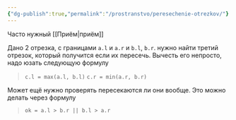 ```yaml
---
{"dg-publish":true,"permalink":"/prostranstvo/peresechenie-otrezkov/"}
---
```


Часто нужный [[Приём\|приём]]

Дано 2 отрезка, с границами `a.l` и `a.r` и `b.l`, `b.r`.  нужно найти третий отрезок, который получится если их пересечь.  Вычесть его непросто, надо юзать следующую формулу

> `c.l = max(a.l, b.l)`
> `c.r = min(a.r, b.r)`

<style> .container {font-family: sans-serif; text-align: center;} .button-wrapper button {z-index: 1;height: 40px; width: 100px; margin: 10px;padding: 5px;} .excalidraw .App-menu_top .buttonList { display: flex;} .excalidraw-wrapper { height: 800px; margin: 50px; position: relative;} :root[dir="ltr"] .excalidraw .layer-ui__wrapper .zen-mode-transition.App-menu_bottom--transition-left {transform: none;} </style><script src="https://cdn.jsdelivr.net/npm/react@17/umd/react.production.min.js"></script><script src="https://cdn.jsdelivr.net/npm/react-dom@17/umd/react-dom.production.min.js"></script><script type="text/javascript" src="https://cdn.jsdelivr.net/npm/@excalidraw/excalidraw@0/dist/excalidraw.production.min.js"></script><div id="Пересечение_Отрезков_2024-03-21_1833.12.excalidraw.md1"></div><script>(function(){const InitialData={"type":"excalidraw","version":2,"source":"https://github.com/zsviczian/obsidian-excalidraw-plugin/releases/tag/2.0.26","elements":[{"type":"line","version":246,"versionNonce":1483535109,"isDeleted":false,"id":"CsQFIVXpxCsvWXInIPXi_","fillStyle":"solid","strokeWidth":2,"strokeStyle":"solid","roughness":1,"opacity":100,"angle":0,"x":-820.3598131576848,"y":553.5846135480058,"strokeColor":"#1e1e1e","backgroundColor":"transparent","width":434.345571965383,"height":0.8211693149432904,"seed":675233771,"groupIds":[],"frameId":null,"roundness":{"type":2},"boundElements":[],"updated":1712006031824,"link":null,"locked":false,"startBinding":null,"endBinding":null,"lastCommittedPoint":null,"startArrowhead":null,"endArrowhead":null,"points":[[0,0],[434.345571965383,0.8211693149432904]]},{"type":"freedraw","version":129,"versionNonce":1733520331,"isDeleted":false,"id":"EMurQn_swzOg45PHHzlg3","fillStyle":"solid","strokeWidth":0.5,"strokeStyle":"solid","roughness":1,"opacity":100,"angle":0,"x":-620.6646837258804,"y":424.67940206292644,"strokeColor":"#1971c2","backgroundColor":"transparent","width":20.890234194800883,"height":37.68433153730052,"seed":345792677,"groupIds":[],"frameId":null,"roundness":null,"boundElements":[],"updated":1712006031824,"link":null,"locked":false,"points":[[0,0],[-1.7331526157996677,4.380282978532705],[-4.2296034041366966,10.36460215309279],[-5.898329064034897,16.79364732883795],[-7.551454250327197,22.83283066898815],[-8.19225495403316,27.96846157870135],[-8.601861139035577,30.59871642912026],[-8.601861139035577,32.15456366220616],[-8.601861139035577,33.178607250566074],[-8.539346741196368,33.58823218613776],[-6.362405652673488,34.59885036692333],[-2.0552123930301605,35.63628186171911],[2.398366560653585,36.0459067972908],[5.951055664732053,36.0459067972908],[8.03304387063406,36.0459067972908],[11.26132937632724,36.86511916729563],[12.288373055765305,37.68433153730052],[12.288373055765305,37.68433153730052]],"lastCommittedPoint":null,"simulatePressure":false,"pressures":[1,1,1,1,1,1,1,1,1,1,1,1,1,1,1,1,1,0]},{"type":"freedraw","version":149,"versionNonce":2059553381,"isDeleted":false,"id":"Q_27Kf_pZeHP-L5UNknsV","fillStyle":"solid","strokeWidth":0.5,"strokeStyle":"solid","roughness":1,"opacity":100,"angle":0,"x":-441.66406204727997,"y":444.3407989521508,"strokeColor":"#1971c2","backgroundColor":"transparent","width":41.49842232712484,"height":58.57456573210135,"seed":1549982917,"groupIds":[],"frameId":null,"roundness":null,"boundElements":[],"updated":1712006031824,"link":null,"locked":false,"points":[[0,0],[0,9.33898351691687],[-0.8192123700048342,21.68334577242649],[-1.4014175448423885,31.238748359487488],[-1.6384247400097252,36.25070051450734],[-2.679606348653067,34.373243517852586],[-4.8479971776034745,26.142306139481548],[-5.722298720029357,16.048199698215058],[-5.734561592310911,8.10193346201413],[-5.734561592310911,3.0948939561346265],[-5.734561592310911,-0.5961180972120701],[-5.734561592310911,-3.521169397189567],[-3.7573890684489015,-7.711734116172977],[-0.18300555576212219,-12.30292349749385],[3.371577355809393,-15.817380190896245],[6.012557531832385,-17.89130565202595],[8.097920840197219,-18.432559583647844],[9.187891429997705,-18.432559583647844],[10.226185450978448,-18.432559583647844],[12.304348540755939,-15.517371083089472],[12.697997991336877,-8.442256293682476],[12.697997991336877,-1.9711723417058806],[11.613802576861701,4.361082395633048],[9.25059333352931,8.362753880113644],[7.995542732158185,10.224160389500753],[6.349017746237678,11.264329467405275],[5.939392810665993,11.059535750188672],[5.555643660642659,11.059535750188672],[5.734599093449447,11.90267384654112],[5.845002445122304,14.147679501397647],[9.445861761573042,17.78288986069225],[15.532371538479822,22.708776902910074],[21.991530128421005,28.545304090736806],[28.108978344570346,33.98454421755048],[32.55136320841905,37.98509066787676],[35.059139340575825,39.97445106174342],[35.76386073481393,40.142006148453504],[35.63628186171911,40.142006148453504]],"lastCommittedPoint":null,"simulatePressure":false,"pressures":[1,1,1,1,1,1,1,1,1,1,1,1,1,1,1,1,1,1,1,1,1,1,1,1,1,1,1,1,1,1,1,1,1,1,1,1,1,0]},{"type":"freedraw","version":157,"versionNonce":1093253739,"isDeleted":false,"id":"OQblSTVovPYuwLHK9FGsi","fillStyle":"solid","strokeWidth":0.5,"strokeStyle":"solid","roughness":1,"opacity":100,"angle":0,"x":-579.7034464568528,"y":658.158527623604,"strokeColor":"#f08c00","backgroundColor":"transparent","width":40.14200614845356,"height":64.71878976112237,"seed":412474475,"groupIds":[],"frameId":null,"roundness":null,"boundElements":[],"updated":1712006031824,"link":null,"locked":false,"points":[[0,0],[0,4.033772459015836],[0,12.90504177686205],[0,18.386658190153412],[0,21.21184395836974],[0,22.52865893481055],[0,22.733190144057858],[0,21.958716632254664],[-0.4096061850023034,15.73757776821958],[-1.3440408029742912,8.550559581600623],[-2.217123558399635,0.3835616443309391],[-2.8672807961554554,-7.334922676767633],[-2.8672807961554554,-13.83011986078418],[-2.8672807961554554,-18.573863873424784],[-2.8672807961554554,-23.045649629838636],[-1.3421844966196659,-26.568131566874854],[1.5720477249075202,-29.0492818907137],[6.242008247596914,-30.31134520497983],[12.049040790012441,-30.31134520497983],[16.673606184576784,-30.118514350937062],[21.159267362226615,-27.58463742640106],[24.48904969920477,-24.254836338853806],[27.024895433510665,-20.09010990428021],[28.263258028259997,-15.25366307732736],[28.263258028259997,-11.323468762781658],[27.943917083568977,-6.41501974995515],[22.78996686771029,-1.3594912720263892],[13.606106810098822,3.2472985829003846],[5.6640407014072025,5.342562191822935],[1.9905041785902995,6.144186527882539],[1.43364977336239,6.144186527882539],[3.1728963241644124,7.268920673050161],[9.291432073329588,10.65512347286517],[15.597267258612305,15.376441804697151],[21.550347984821997,21.140741799819466],[27.327698376133867,26.918017188854378],[32.41622785592142,30.806210228307123],[35.285927475508515,33.297110848149714],[36.660306699509874,33.997782119432486],[37.0699316350815,33.997782119432486],[37.274725352298105,33.997782119432486],[37.274725352298105,34.407444556142536],[37.274725352298105,34.407444556142536]],"lastCommittedPoint":null,"simulatePressure":false,"pressures":[1,1,1,1,1,1,1,1,1,1,1,1,1,1,1,1,1,1,1,1,1,1,1,1,1,1,1,1,1,1,1,1,1,1,1,1,1,1,1,1,1,1,0]},{"type":"freedraw","version":136,"versionNonce":188069317,"isDeleted":false,"id":"CQlA6BOrJJojU5cv5SNjt","fillStyle":"solid","strokeWidth":0.5,"strokeStyle":"solid","roughness":1,"opacity":100,"angle":0,"x":-734.127340774492,"y":632.7625316409302,"strokeColor":"#f08c00","backgroundColor":"transparent","width":68.40528292728277,"height":38.91320634401552,"seed":298026987,"groupIds":[],"frameId":null,"roundness":null,"boundElements":[],"updated":1712006031824,"link":null,"locked":false,"points":[[0,0],[-0.8655450265916897,4.327706382389579],[-1.2288373055764623,11.485473680997302],[-1.2288373055764623,18.79039544698435],[-1.2288373055764623,25.187489652748013],[-0.2233052166966445,31.05656782877179],[1.8617955836988358,35.077439896151986],[3.7980778036952643,37.38630998983297],[6.028359574057731,38.79740282840203],[8.118508965220485,38.91320634401552],[10.98412096071388,38.91320634401552],[15.146784832671187,38.91320634401552],[21.34041661163417,37.684369038438945],[28.087321437100627,36.39710495911709],[35.77516732806441,35.63628186171911],[44.14393076561885,35.63628186171911],[53.711596224961454,35.63628186171911],[60.43899108313576,35.63628186171911],[63.974495290507775,35.63628186171911],[65.47761592289658,35.63628186171911],[65.74279584834392,35.63628186171911],[66.4051690819582,36.09387075340135],[67.1764456217063,36.45553173286248],[67.1764456217063,36.45553173286248]],"lastCommittedPoint":null,"simulatePressure":false,"pressures":[1,1,1,1,1,1,1,1,1,1,1,1,1,1,1,1,1,1,1,1,1,1,1,0]},{"type":"freedraw","version":116,"versionNonce":880620811,"isDeleted":false,"id":"oMXPVHcTq9S9QrBBByeQn","fillStyle":"solid","strokeWidth":0.5,"strokeStyle":"solid","roughness":1,"opacity":100,"angle":0,"x":-823.6508296219286,"y":538.5076092624927,"strokeColor":"#1e1e1e","backgroundColor":"transparent","width":7.155565543998591,"height":42.5205846520812,"seed":1732037061,"groupIds":[],"frameId":null,"roundness":null,"boundElements":[],"updated":1712006031825,"link":null,"locked":false,"points":[[0,0],[0.9218367670654288,3.040701344449417],[2.8952917250556993,9.43993403491379],[4.60600906283662,16.121066365263232],[5.900138297646436,23.29134042863825],[6.760929984936183,29.67646301914408],[6.880355603290241,33.66821029740345],[7.155565543998591,38.533624729164785],[7.155565543998591,41.19572185579932],[7.155565543998591,42.372781355015945],[7.155565543998591,42.5205846520812],[7.155565543998591,42.38298598087874]],"lastCommittedPoint":null,"simulatePressure":false,"pressures":[1,1,1,1,1,1,1,1,1,1,1,0]},{"type":"freedraw","version":117,"versionNonce":1155839269,"isDeleted":false,"id":"oWn0DZJOOdbrYLJk4ix4A","fillStyle":"solid","strokeWidth":0.5,"strokeStyle":"solid","roughness":1,"opacity":100,"angle":0,"x":-387.81820733874963,"y":543.4898384525592,"strokeColor":"#1e1e1e","backgroundColor":"transparent","width":0.4305177540165914,"height":23.032781133796675,"seed":1692460453,"groupIds":[],"frameId":null,"roundness":null,"boundElements":[],"updated":1712006031825,"link":null,"locked":false,"points":[[0,0],[0.21526134046001744,3.262496954197445],[0.2501044019539904,5.448061489351062],[0.3641178756576551,7.673799995576815],[0.4305177540165914,9.842386421297874],[0.4305177540165914,11.830687594447],[0.4305177540165914,13.20291890117494],[0.4305177540165914,14.77375368765729],[0.4305177540165914,16.596461634447223],[0.4305177540165914,18.587137575079396],[0.4305177540165914,20.13329842887481],[0.4305177540165914,21.106352014697563],[0.4305177540165914,21.75930468065826],[0.4305177540165914,22.310181760076034],[0.4305177540165914,22.748626901810894],[0.4305177540165914,22.925157853921974],[0.4305177540165914,22.982201542549888],[0.4305177540165914,23.032781133796675],[0.4305177540165914,23.032781133796675]],"lastCommittedPoint":null,"simulatePressure":false,"pressures":[1,1,1,1,1,1,1,1,1,1,1,1,1,1,1,1,1,1,0]},{"type":"freedraw","version":223,"versionNonce":1892178859,"isDeleted":false,"id":"3qpqF7oDguUw0XVuECrqV","fillStyle":"solid","strokeWidth":0.5,"strokeStyle":"solid","roughness":1,"opacity":100,"angle":0,"x":-612.9954334443114,"y":521.7657461682417,"strokeColor":"#1971c2","backgroundColor":"transparent","width":88.40880907234327,"height":17.983775508788142,"seed":1225726276,"groupIds":[],"frameId":null,"roundness":null,"boundElements":[],"updated":1712006031825,"link":null,"locked":false,"points":[[0,0],[-0.5544562476160309,-4.013111964639393],[-0.6864027579081267,-6.348212966585265],[-0.6864027579081267,-7.786694808411312],[-0.6864027579081267,-9.143205355962095],[-0.3008284914598107,-10.544333826646493],[1.046406555450858,-11.891594010415247],[2.1891689722265255,-12.581625902212124],[3.8667149030451355,-13.278092829683487],[5.407428346777806,-13.837400490913524],[7.351459536672451,-14.124463410454553],[9.578927654326776,-14.277194960290899],[11.30286365677523,-14.277194960290899],[12.407364633410225,-14.277194960290899],[13.210719765751833,-14.277194960290899],[13.920132175146364,-14.277194960290899],[14.822966423432263,-13.935673037668835],[15.538776163214152,-13.152873571041312],[16.0274492531737,-12.25237076634454],[16.33641266033726,-11.553754637505335],[16.60016742820187,-10.85596802498361],[16.74825494350364,-10.42485834008096],[17.022818560352675,-9.718123006074393],[17.297375892987247,-8.862602608953694],[17.61798394966729,-8.053509988749965],[18.015623908005182,-7.244040315674738],[18.326981600903196,-6.658112721713223],[18.850393828761526,-6.36208851225831],[19.32228806593696,-5.903064346431847],[19.895458704411,-5.628507013797275],[20.518425458787988,-5.364029561262214],[21.07668994040671,-5.216664730630896],[21.70988739603183,-5.216664730630896],[22.266247760649208,-5.216664730630896],[22.681929698890826,-5.216664730630896],[23.157607033210866,-5.216664730630896],[23.575457025463948,-5.216664730630896],[24.666736014736557,-5.216664730630896],[25.083165774506824,-5.216664730630896],[25.651296472931108,-5.216664730630896],[26.220998224986943,-5.216664730630896],[26.920179933133454,-5.491222063265468],[27.477087024414686,-5.7657919643290825],[28.042370973658763,-6.0403492969636545],[28.752015898990862,-6.787077372212821],[29.047084907837757,-7.219431331591522],[29.3780870553436,-8.052768451436009],[29.65264438797817,-8.88990123685403],[29.789929338509864,-9.576501947519773],[29.92029536884877,-10.014574542117032],[30.06185986947264,-10.567987610121804],[30.229202218081582,-11.037317887770712],[30.553599656120696,-11.707504230094912],[31.078846874620695,-12.545931563705267],[31.36550760443197,-13.244434576683034],[31.711855803809954,-13.943528305826135],[32.350099483699296,-14.729960048449584],[33.18776642735202,-15.478535682769348],[34.028657173056445,-16.16517409872222],[36.40726379216483,-17.297375892987247],[37.63814032291475,-17.571933225621763],[39.827686348012776,-17.983775508788142],[40.96870489525759,-17.983775508788142],[42.24245862171745,-17.983775508788142],[43.93396807721251,-17.890869681237916],[45.661278702861296,-17.04942592465511],[47.18537039917305,-16.212192591804637],[48.46176977994833,-15.511062777155132],[49.435741336666865,-14.948939787817494],[49.99788317864807,-14.496388362952644],[50.697573908171194,-13.961664548947738],[51.122022325676426,-13.125373848276183],[51.54331606748963,-12.229207151602282],[51.969115591117884,-10.828480870647525],[52.25329405619152,-9.487102711674993],[52.441254912659815,-8.405513981201125],[52.57853357897716,-7.743358865040932],[52.71581224529439,-7.149224086908703],[52.86147405378915,-6.581093388484305],[53.14680253012102,-6.021195011088821],[53.603243883777395,-5.4274749911152185],[54.30920625939734,-4.446961567075277],[55.24804905691633,-3.6453974358735195],[56.15782107803875,-3.2210998395170236],[57.152763058629944,-2.8828959821645412],[58.15044495675454,-2.8828959821645412],[59.66438764660711,-3.122299418741477],[61.08098156923961,-3.9677147989045807],[62.363011606229975,-5.091885367005602],[63.61261509626695,-6.091967835079004],[64.42340445439265,-6.941493091542043],[65.04033836282474,-7.794248434271367],[65.51517361239837,-8.40636863437669],[65.83556800578447,-9.001320360397358],[66.16933520768157,-9.516437425081563],[66.54603616321936,-9.986333282037833],[66.85573482348252,-10.54684751245685],[67.2619464504337,-10.976826038744832],[67.81936884730601,-11.671545954577994],[68.38675800841634,-12.238897410401137],[68.8108670783372,-12.492540877093631],[69.18950357194888,-12.718772600024408],[70.22144700766842,-13.249901843320515],[71.05533713839111,-13.45351039395814],[72.27085504883985,-13.827295473955928],[73.53918549816399,-13.980982224400236],[74.9354374183763,-14.002637627656327],[76.06507525311474,-14.002637627656327],[77.0576669374733,-14.002637627656327],[78.1746106588696,-14.002637627656327],[79.16574440545821,-13.636066825934222],[80.22390558417965,-12.577893078783745],[81.00435475457448,-11.385589056793492],[82.6188951505568,-6.686027202637092],[82.78029891643882,-5.104252701192422],[82.91758386697063,-3.9720383384983506],[82.91758386697063,-3.4701181243184465],[82.92875720039763,-3.2947382653309205],[83.14757355018787,-3.2947382653309205],[83.59108827456453,-3.2947382653309205],[84.23064535528977,-3.2947382653309205],[84.65656427899398,-3.2947382653309205],[85.07707877820599,-3.2947382653309205],[85.63803290364183,-3.2947382653309205],[86.20532151731982,-3.2947382653309205],[86.76984507660632,-3.5776913085720707],[87.17965127426623,-3.99385713133222],[87.47772413765654,-4.285557801193249],[87.72240631443515,-4.855435511255791],[87.72240631443515,-5.491222063265468],[87.72240631443515,-5.491222063265468]],"lastCommittedPoint":null,"simulatePressure":false,"pressures":[1,1,1,1,1,1,1,1,1,1,1,1,1,1,1,1,1,1,1,1,1,1,1,1,1,1,1,1,1,1,1,1,1,1,1,1,1,1,1,1,1,1,1,1,1,1,1,1,1,1,1,1,1,1,1,1,1,1,1,1,1,1,1,1,1,1,1,1,1,1,1,1,1,1,1,1,1,1,1,1,1,1,1,1,1,1,1,1,1,1,1,1,1,1,1,1,1,1,1,1,1,1,1,1,1,1,1,1,1,1,1,1,1,1,1,1,1,1,1,1,1,1,1,1,1,1,1,1,1,1,0]},{"type":"freedraw","version":127,"versionNonce":591186053,"isDeleted":false,"id":"XPEpNqo6arN0a_itvdNlh","fillStyle":"solid","strokeWidth":0.5,"strokeStyle":"solid","roughness":1,"opacity":100,"angle":0,"x":-523.2623995299249,"y":517.7088041185409,"strokeColor":"#1971c2","backgroundColor":"transparent","width":28.538406827955043,"height":10.73239393373126,"seed":1994887420,"groupIds":[],"frameId":null,"roundness":null,"boundElements":[],"updated":1712006031825,"link":null,"locked":false,"points":[[0,0],[1.311749442653877,-1.0063960615992755],[2.934189460480411,-1.9154832388073828],[4.562502624972467,-3.4075416337955176],[6.064638044419894,-4.966996061621785],[6.995297311661602,-6.346348102158345],[8.096657465257294,-7.571535625564593],[9.00394138545687,-8.516107327683244],[9.848904073501558,-9.253991163024239],[10.726582198295091,-9.87577427778001],[11.607526283924528,-10.12259159154587],[12.466753125705281,-10.24455429311854],[12.966126911765514,-10.24455429311854],[13.519866384354884,-10.24455429311854],[14.714415287133534,-9.98840247248512],[16.200957837154363,-8.285201105168994],[17.374883732535295,-6.228449707403627],[18.242484832869536,-4.101700673809319],[19.00123732052583,-2.585490917153038],[19.517270298268443,-1.6997623384701228],[20.012736097003767,-1.097630817119807],[20.39255338511572,-0.5844004245731185],[21.010171701950867,0.03322905794016151],[21.800322076343605,0.3658769390399357],[22.57117815902916,0.48783964061271945],[23.494624398236965,0.48783964061271945],[24.68893882177605,0.2782821945706928],[25.69756801898967,-0.574005178288644],[26.338053644514844,-1.6921696773816848],[27.06895893106133,-2.6771611341183643],[27.821626124168745,-4.039619503732979],[28.19838959932821,-4.782248752254304],[28.538406827955043,-5.204311383349022],[28.538406827955043,-5.488154085599149],[28.538406827955043,-5.366191384026479]],"lastCommittedPoint":null,"simulatePressure":false,"pressures":[1,1,1,1,1,1,1,1,1,1,1,1,1,1,1,1,1,1,1,1,1,1,1,1,1,1,1,1,1,1,1,1,1,1,0]},{"type":"freedraw","version":164,"versionNonce":1379249739,"isDeleted":false,"id":"SXrcGUkcc75WGTJQ9bX8J","fillStyle":"solid","strokeWidth":0.5,"strokeStyle":"solid","roughness":1,"opacity":100,"angle":0,"x":-492.3296191290044,"y":517.0695540026156,"strokeColor":"#1971c2","backgroundColor":"transparent","width":55.10658535534162,"height":13.37847618950866,"seed":862368964,"groupIds":[],"frameId":null,"roundness":null,"boundElements":[],"updated":1712006031825,"link":null,"locked":false,"points":[[0,0],[0.1947853896849665,-1.0621224366542492],[1.3323883495794462,-2.8822871724853485],[2.6887630723319376,-4.440716103784098],[3.842952354101328,-5.5049965849547675],[4.672406970977249,-6.1586070271923745],[5.534378069419006,-6.489983511526759],[6.350468849812785,-7.00776838166297],[7.162352901537645,-7.167040815808264],[7.973799511806419,-7.167040815808264],[8.778239768087587,-7.167040815808264],[9.942089215344595,-6.97402706402022],[11.297399497220738,-5.744233317264673],[12.327544963438186,-4.044452470136548],[13.059938611909104,-2.214445301544515],[13.37847618950866,-0.7523409788664139],[13.494821035434256,0.2756026986889992],[13.53774133296298,0.9310503950418934],[13.53774133296298,1.417310317579222],[13.53774133296298,2.0753243371409553],[13.6970064764173,2.574138829466847],[13.72611091462602,3.0260887604684967],[14.042803947419316,3.3718716500886785],[14.402789102978943,3.8224217684310133],[15.056071464124443,3.9816942025763638],[15.963966624759792,4.140952055339653],[16.83652380643781,4.140952055339653],[17.93237297935292,4.140952055339653],[18.74139178954067,4.140952055339653],[19.432760720125714,4.140952055339653],[20.2420638672599,4.140952055339653],[21.057359962341877,3.8224217684310133],[22.08270086323381,2.97419362239998],[22.99965835270018,1.780969981369708],[23.81361296065029,0.7073865785671387],[24.456199878195548,-0.49505249580386135],[25.11428680466662,-1.542695620263089],[25.759104673637694,-2.5060583575246937],[26.119877223818207,-3.4838566628357057],[26.513720348075594,-3.973003698982893],[26.934684842607624,-4.47795695307525],[27.425989923271345,-4.937299644684117],[28.074569788764393,-5.140010015414418],[28.89510789062797,-5.2558299315927],[29.38549434423402,-5.2558299315927],[30.196117106427323,-5.2558299315927],[31.12137869286755,-5.2558299315927],[32.14214833054382,-5.2558299315927],[33.41383438740638,-4.953470397175806],[34.24056957656387,-3.8282980653239065],[35.053350383273596,-2.3455610873024852],[35.54894239020655,-0.7640644098884195],[36.15373436594973,0.5265045364933485],[36.63153708700361,1.716126576202214],[37.19014982637054,2.7098769132769576],[37.68174653467162,3.6284310640578497],[38.48585141916982,4.664219525058343],[39.57744282857948,5.37500356560065],[40.57717153222012,6.034140351566293],[41.708686765184666,6.211435373700397],[43.031918006950946,6.211435373700397],[44.49201009893119,6.1832641439312965],[45.90859134741703,5.375572239493522],[47.08981451116995,4.247279491921859],[48.23053059609322,3.0536475721992247],[49.39010040777191,1.982265958058747],[50.428878052055325,1.1738158217638102],[51.355087428317006,0.5219697267323227],[52.50978705845182,0.15927243414523673],[53.97915290930018,0],[55.10658535534162,-0.47780272105387667],[55.10658535534162,-0.47780272105387667]],"lastCommittedPoint":null,"simulatePressure":false,"pressures":[1,1,1,1,1,1,1,1,1,1,1,1,1,1,1,1,1,1,1,1,1,1,1,1,1,1,1,1,1,1,1,1,1,1,1,1,1,1,1,1,1,1,1,1,1,1,1,1,1,1,1,1,1,1,1,1,1,1,1,1,1,1,1,1,1,1,1,1,1,1,1,0]},{"type":"freedraw","version":362,"versionNonce":1476095973,"isDeleted":false,"id":"w6gp9urKGqw6d4fnEPCPv","fillStyle":"solid","strokeWidth":0.5,"strokeStyle":"solid","roughness":1,"opacity":100,"angle":0,"x":-714.8571147564371,"y":587.729839036361,"strokeColor":"#f08c00","backgroundColor":"transparent","width":143.2165967652022,"height":29.814605391014425,"seed":1238222788,"groupIds":[],"frameId":null,"roundness":null,"boundElements":[],"updated":1712006031825,"link":null,"locked":false,"points":[[0,0],[1.5626542388464486,-1.6686682580500474],[2.8285996114789214,-3.2668216260304916],[4.472388624040718,-4.827312893738622],[6.0453540407928585,-5.801100778862292],[8.718278628114831,-6.882480738189088],[11.284906892957906,-7.098720985179284],[13.832220739466834,-7.27619429030176],[15.454140387504708,-7.27619429030176],[16.554643855037057,-7.27619429030176],[17.434991386983143,-7.27619429030176],[17.999423275198183,-7.023543013669496],[18.101726732646057,-7.023770481056886],[18.101726732646057,-6.234198684322564],[18.279191913933232,-5.451288432502793],[18.279191913933232,-3.990330394418379],[18.456661157138,-2.22013044327025],[18.456661157138,-0.5565152107527638],[18.456661157138,1.0813474639857077],[18.456661157138,2.349933083078213],[18.456661157138,3.6128320174875626],[18.456661157138,4.851846876228251],[18.63413040034277,6.2840952804986046],[19.081042887665262,7.460150415962744],[19.806261723375655,8.73309041075538],[20.886488098095242,9.828752072471843],[21.93930059072511,10.792173943801913],[22.86649421870652,11.153603374585373],[23.78578741689614,11.180477021630395],[24.691725029915915,11.180477021630395],[25.58784904993979,11.180477021630395],[26.320017826716366,11.180477021630395],[27.045894693083028,11.180477021630395],[27.775102331906737,11.180477021630395],[28.794448685176917,11.00300371650792],[29.76627872600261,10.518936868617175],[30.492549598379355,9.792665996240316],[31.13900785122962,9.241545012101142],[31.76791049607982,8.694745908321124],[32.32089590041153,7.964299384619949],[32.69132247874711,7.201714968624401],[33.00902942815321,6.333748161616768],[33.18649460944039,5.426998165070927],[33.18649460944039,4.530321724249234],[33.18649460944039,3.446748329401771],[33.18649460944039,2.365108407346611],[33.363963852645156,1.472331407450497],[33.511171809500865,0.5626568302104715],[33.7188982771371,0.002502141260492863],[34.27005175661725,-0.7286105369321376],[34.992845627502106,-1.4514206554874818],[35.88148759525018,-1.9851241368260162],[36.61489931882181,-2.541070679110476],[37.522900385998014,-2.839491643605811],[38.11787383287856,-2.839491643605811],[38.91180000531301,-2.839491643605811],[39.88103854269025,-2.839491643605811],[41.13084185465823,-2.839491643605811],[42.058323878791384,-2.662018338483449],[42.9632378885683,-1.9361374101993079],[43.582761565609076,-1.2135060160196645],[43.871596404495904,-0.4953914742453662],[44.18950644978361,0.5866708872433719],[44.36697163107078,1.5016097097328611],[44.36697163107078,2.577400470399766],[44.36697163107078,3.78375751138924],[44.36697163107078,4.91976213901421],[44.36697163107078,6.160418012477749],[44.36697163107078,7.245193734943882],[44.36697163107078,8.343146318204049],[44.36697163107078,9.420431864559077],[44.36697163107078,10.5052400823663],[44.42386284940699,11.294243210632203],[44.79064588762776,12.274010238508367],[45.59459687277479,13.214035464285303],[46.423618013538885,14.124441186698846],[47.33782569085486,15.038665111685305],[48.06438902130094,15.942685499583376],[48.708999101629274,16.327040393474817],[49.34109847565492,16.50451369859718],[49.70259289712044,16.50451369859718],[50.06096776584559,16.50451369859718],[50.30200195805389,16.50451369859718],[50.65347969064203,16.50451369859718],[51.375583035529644,16.327040393474817],[51.918295850173195,15.342025368019677],[52.30025421266248,14.125497285282904],[52.353026646521016,12.847942952061771],[52.53049995164349,11.051957947793653],[52.53049995164349,9.765776101524807],[52.53049995164349,7.194549745923723],[52.53049995164349,5.63163757530765],[52.53049995164349,4.23687254693391],[52.53049995164349,2.754857527851641],[52.53049995164349,1.5635133344253518],[52.53049995164349,0.5899204213479834],[52.53049995164349,-0.13444947357766068],[52.78289126554728,-0.7847949816004984],[53.14880505339511,-1.5056391320226794],[53.60495840332749,-1.9617924819549444],[54.50884880986132,-2.5107525259145405],[55.40011477639882,-2.839491643605811],[56.3220076018722,-2.839491643605811],[57.050016974994946,-2.839491643605811],[58.17988810699751,-2.839491643605811],[58.71814093608248,-2.839491643605811],[59.42385038141242,-2.334985226197091],[59.80667799427465,-1.6007204999229998],[60.17098326274072,-0.3268381402400564],[60.36407057923566,1.1147851699220155],[60.73587414764802,2.7038723377505676],[60.87148532966796,4.326835898619493],[61.04895863479044,5.926337823253334],[61.04895863479044,7.643700349860751],[61.2264238160775,9.223250135092371],[61.2264238160775,10.609761346840514],[61.403888997364675,11.869329508792703],[61.403888997364675,12.949149691749312],[61.58136230248715,14.035745153313997],[62.4686963327581,16.013980277838186],[62.7691157607278,16.450002763992643],[63.0011000004547,17.036917366293892],[63.33005033786276,16.859444061171416],[63.68047197186695,16.859444061171416],[64.19646549233539,16.859444061171416],[65.45848705253661,16.859444061171416],[67.06700643431066,16.520371425027633],[68.50853225844958,15.966195878830149],[69.41207334006731,15.251168394455249],[70.32355953257058,14.328625662161016],[70.87416871508833,13.536064294050561],[71.25205703611152,12.337912326675223],[71.51955868360164,10.900594649201707],[71.51955868360164,9.510476454597438],[71.51955868360164,8.376291566070904],[71.51955868360164,7.302580507231028],[71.51955868360164,5.8628744221905436],[71.51955868360164,4.605905887522113],[71.51955868360164,3.3510820453625456],[71.51955868360164,2.4451444323427722],[71.51955868360164,1.7432613134210442],[71.51955868360164,1.380353344619948],[71.60976575034522,1.0648073353933114],[72.05196235129836,0.41620032811636065],[72.72106579494005,0.1774570574518748],[73.60445976510925,0],[74.35389169181644,0],[75.08350146048576,0],[75.63171411160124,0],[76.17877317810962,0],[76.89707456809492,0],[78.06236562183756,0.25443852038972636],[79.24459487210049,1.4301199594317495],[80.33138530571136,3.4262437692018466],[81.04936174228624,5.572041119829464],[81.60571447633379,7.2171502556211635],[81.63522836983873,8.510854773342203],[81.64331158592393,9.599399955369563],[81.81270167496109,10.863728684785087],[81.81270167496109,12.179058851972059],[81.81270167496109,13.435588699536538],[81.81270167496109,14.538740537364106],[81.99016685624827,15.621777759084239],[82.16763203753544,16.263024571614324],[82.52257052394498,16.755735180223382],[82.80579991650131,16.965200148605504],[83.04808517933986,17.036917366293892],[83.41219547575963,17.036917366293892],[83.94778368687889,17.036917366293892],[84.32691495469703,17.036917366293892],[84.76381481505973,17.036917366293892],[85.61411228037355,17.036917366293892],[86.51906690932674,16.675049248406367],[87.42472018811236,15.329189708306558],[88.16867664985341,12.665936546863463],[88.37901086860847,10.857245864246352],[88.55936001141345,8.684412389868612],[88.73394935501801,6.310595231121624],[88.73394935501801,2.8016183236168217],[88.73394935501801,1.9890073300809945],[88.73394935501801,1.3496289996610358],[88.73394935501801,1.035171584359432],[88.73394935501801,0.5515434235727525],[88.88983762985072,0.19903396390634498],[89.25080400202421,-0.5168708946766856],[89.88252967962785,-0.9711232671579637],[90.69872328451402,-1.254905080512117],[92.31286436028893,-1.4197539456381492],[93.10567756729256,-1.4197539456381492],[94.03275339966274,-1.4197539456381492],[94.97700301977557,-1.21058143532548],[96.12564021123228,-0.5943722830713796],[96.86191964865111,0.31938045947003957],[97.76279611230302,1.397722104409013],[98.31047259029128,2.477802250093987],[98.67214573613262,3.7336496954964105],[98.84961904125498,5.027825395662603],[98.84961904125498,6.476012764715961],[98.84961904125498,8.18071835598596],[98.84961904125498,10.171691654200231],[98.84961904125498,12.350894215423068],[98.84961904125498,14.487722851921944],[98.84961904125498,16.247865495016413],[98.84961904125498,17.857116021963975],[98.84961904125498,18.98125985010722],[98.84961904125498,19.728798923198497],[98.84961904125498,20.612607208965983],[98.91042594818725,21.950147941757905],[99.54736712802878,22.538411100712665],[100.82366226678437,22.538411100712665],[102.36078126044515,22.538411100712665],[104.20548490477631,21.699625109964245],[105.53482056395421,19.78680310696552],[106.29285563220333,17.600581552076733],[106.65820075158285,15.43772414739999],[106.83567405670533,13.615222944838479],[106.83567405670533,11.752622491426223],[106.83567405670533,9.76779081266966],[106.83567405670533,7.8483072647564995],[106.83567405670533,6.110521416301708],[107.01314736182769,4.68004400811833],[107.14403859556069,3.4650432064106553],[107.51451797882555,2.5155943317304263],[107.72300808697628,1.6131987108846033],[108.2617158508358,1.2359602966823786],[108.98541959126999,0.522330111972451],[109.67516570031114,0.32937277684163746],[110.98300569138712,0],[111.53646634008157,-0.35494661024483776],[112.37559353191091,-0.35494661024483776],[114.61460376832872,-0.0593202450793342],[115.69395276884018,0.5172770864397762],[116.60141766288916,1.7897134034461715],[117.15309106782604,3.420459598495654],[117.66122071576137,8.033790671446695],[117.66122071576137,10.873948469543961],[117.66122071576137,13.677029083507819],[117.48374741063901,16.185490687878655],[117.36073629710961,18.047278757764843],[117.30627410551665,18.9186250802411],[117.30627410551665,19.255260565806566],[117.30627410551665,19.429500584494917],[117.69568202494065,19.555923708834143],[118.82476514492282,19.69893570477734],[120.53869941304993,19.627121001065802],[122.28530774659873,19.07283172117468],[123.56237464970411,17.990623130651215],[124.6662738803758,17.083743152741135],[125.9246722100504,16.0108769727683],[127.04477036823334,14.929529508782593],[128.48811593147093,13.129905026317374],[129.3957757975661,10.717109705985763],[129.94543449135813,7.869218016719515],[130.08396213023707,5.743681511234058],[130.08396213023707,4.459806834179517],[130.08396213023707,3.367069753157125],[130.19015690477522,2.3783502588228203],[130.4389087404818,1.4749960254162033],[130.9273137164023,0.5764023594729224],[131.8258748870046,-0.32215881112949774],[132.75517665023642,-0.7144750635770833],[136.10843588344915,-1.1488240396677156],[138.59874883984583,-1.4197539456381492],[140.7080864178199,-0.9880533398428497],[142.42288181248466,0.18725440277717098],[143.14817782463,2.2109180140836315],[143.2165967652022,4.294519281949306],[143.2165967652022,5.057834843118485],[143.2165967652022,4.969090066721947]],"lastCommittedPoint":null,"simulatePressure":false,"pressures":[1,1,1,1,1,1,1,1,1,1,1,1,1,1,1,1,1,1,1,1,1,1,1,1,1,1,1,1,1,1,1,1,1,1,1,1,1,1,1,1,1,1,1,1,1,1,1,1,1,1,1,1,1,1,1,1,1,1,1,1,1,1,1,1,1,1,1,1,1,1,1,1,1,1,1,1,1,1,1,1,1,1,1,1,1,1,1,1,1,1,1,1,1,1,1,1,1,1,1,1,1,1,1,1,1,1,1,1,1,1,1,1,1,1,1,1,1,1,1,1,1,1,1,1,1,1,1,1,1,1,1,1,1,1,1,1,1,1,1,1,1,1,1,1,1,1,1,1,1,1,1,1,1,1,1,1,1,1,1,1,1,1,1,1,1,1,1,1,1,1,1,1,1,1,1,1,1,1,1,1,1,1,1,1,1,1,1,1,1,1,1,1,1,1,1,1,1,1,1,1,1,1,1,1,1,1,1,1,1,1,1,1,1,1,1,1,1,1,1,1,1,1,1,1,1,1,1,1,1,1,1,1,1,1,1,1,1,1,1,1,1,1,1,1,1,1,1,1,1,1,1,1,1,1,1,1,1,1,1,1,1,1,1,1,1,1,1,1,0]},{"type":"freedraw","version":84,"versionNonce":1268755691,"isDeleted":false,"id":"Sv5SNkGLBaySCjswKZDeI","fillStyle":"solid","strokeWidth":0.5,"strokeStyle":"solid","roughness":1,"opacity":100,"angle":0,"x":-616.0407758625896,"y":554.1633114956848,"strokeColor":"#2f9e44","backgroundColor":"transparent","width":24.681436223449396,"height":0.1841869910757623,"seed":542485956,"groupIds":[],"frameId":null,"roundness":null,"boundElements":[],"updated":1712006031825,"link":null,"locked":false,"points":[[0,0],[1.3392131148444832,0],[4.70584271734549,-0.09208927976783343],[8.102338942375127,-0.09208927976783343],[11.741397925599472,-0.09208927976783343],[14.327682178395548,-0.09208927976783343],[15.885624195768628,-0.09208927976783343],[17.422959529406853,-0.09208927976783343],[18.73357496849121,-0.09208927976783343],[19.87813965901762,-0.09208927976783343],[21.198493526790003,-0.09208927976783343],[22.31514138841044,-0.09208927976783343],[23.337081977096204,-0.09208927976783343],[24.29550777503937,-0.0672330998780808],[24.681436223449396,0.09209771130792888],[24.681436223449396,0.09209771130792888]],"lastCommittedPoint":null,"simulatePressure":false,"pressures":[1,1,1,1,1,1,1,1,1,1,1,1,1,1,1,0]},{"type":"freedraw","version":128,"versionNonce":19802949,"isDeleted":false,"id":"A8bLEdULAUXP5Uj1tsyXe","fillStyle":"solid","strokeWidth":2,"strokeStyle":"solid","roughness":1,"opacity":100,"angle":0,"x":-616.3330117728303,"y":552.0211187211917,"strokeColor":"#2f9e44","backgroundColor":"transparent","width":34.92051602511606,"height":2.542110613665727,"seed":1971999228,"groupIds":[],"frameId":null,"roundness":null,"boundElements":[],"updated":1712006031825,"link":null,"locked":false,"points":[[0,0],[0.24899163230543309,0.21059005965435063],[1.352090587175212,0.9858731015137892],[2.538362326191759,1.337954888661784],[3.9794931148343267,1.6832873084953235],[5.12481542566195,1.739340130329765],[6.391069004750307,1.739340130329765],[7.20670738348349,1.739340130329765],[7.823949886158289,1.739340130329765],[8.231508777783574,1.739340130329765],[8.50501127033624,1.739340130329765],[8.62978269586199,1.739340130329765],[8.696682277690911,1.739340130329765],[8.937362756234393,1.739340130329765],[9.196772422842855,1.739340130329765],[9.604116951622359,1.739340130329765],[9.942289652408249,1.739340130329765],[10.101530623528902,1.739340130329765],[10.23303916706368,1.739340130329765],[10.30222324436295,1.739340130329765],[10.525252473722958,1.739340130329765],[10.776534726151453,1.739340130329765],[11.11224531653761,1.739340130329765],[11.456205814158466,1.739340130329765],[11.793423069117466,1.739340130329765],[12.104089954468577,1.739340130329765],[12.616649892589749,1.739340130329765],[12.891554930618781,1.739340130329765],[13.63792348691436,1.739340130329765],[14.311659786420705,1.739340130329765],[15.280298115137157,1.8731270446821782],[16.37337101347896,2.0069262083399053],[17.466211175016838,2.140725371997746],[18.56719100004011,2.140725371997746],[19.296722885966005,2.140725371997746],[19.77049539831387,2.140725371997746],[20.17968957221956,2.140725371997746],[20.452126375196144,2.140725371997746],[20.93253801110916,2.140725371997746],[21.203302783889058,2.140725371997746],[21.482047979183108,2.140725371997746],[22.514260203293134,2.140725371997746],[22.92537751815769,2.140725371997746],[23.379600138974183,2.140725371997746],[23.89081877814624,2.140725371997746],[24.305408771111843,2.140725371997746],[24.720592855392738,2.140725371997746],[25.14008257054661,2.140725371997746],[25.542545751095986,2.140725371997746],[26.50584950727989,2.140725371997746],[27.21385936349361,2.140725371997746],[27.87103460200342,2.140725371997746],[28.47052173639827,2.140725371997746],[29.23428430646254,2.140725371997746],[29.64488715049731,2.140725371997746],[30.21660510938989,2.140725371997746],[30.490205596386204,2.140725371997746],[30.674906748928038,2.140725371997746],[30.805502719205265,2.140725371997746],[31.043923200889367,2.140725371997746],[31.383767931871944,2.140725371997746],[31.67394785382305,2.140725371997746],[31.898753232476338,2.140725371997746],[32.13389090029432,2.140725371997746],[32.24461849709792,2.140725371997746],[32.4195202052631,2.140725371997746],[32.67807854514126,2.140725371997746],[32.901113899153984,2.140725371997746],[33.309897721326365,2.140725371997746],[33.71983297821305,2.140725371997746],[34.19024918086188,2.140725371997746],[34.461675416137155,2.140725371997746],[34.66427892862464,2.140725371997746],[34.78672298611093,2.140725371997746],[34.92051602511606,2.140725371997746],[34.92051602511606,2.478230485635436],[34.92051602511606,2.542110613665727],[34.92051602511606,2.542110613665727]],"lastCommittedPoint":null,"simulatePressure":false,"pressures":[1,1,1,1,1,1,1,1,1,1,1,1,1,1,1,1,1,1,1,1,1,1,1,1,1,1,1,1,1,1,1,1,1,1,1,1,1,1,1,1,1,1,1,1,1,1,1,1,1,1,1,1,1,1,1,1,1,1,1,1,1,1,1,1,1,1,1,1,1,1,1,1,1,1,1,1,1,0]},{"type":"freedraw","version":120,"versionNonce":277927819,"isDeleted":false,"id":"Y4zD_hN3zA_nJU6qkT5Jg","fillStyle":"solid","strokeWidth":2,"strokeStyle":"solid","roughness":1,"opacity":100,"angle":0,"x":-593.4394742174242,"y":553.4055354747273,"strokeColor":"#2f9e44","backgroundColor":"transparent","width":8.304012235970617,"height":1.2189375759222685,"seed":447713988,"groupIds":[],"frameId":null,"roundness":null,"boundElements":[],"updated":1712006031825,"link":null,"locked":false,"points":[[0,0],[0.1620947414270404,0],[0.8399260333600296,0],[1.3642160341487397,0],[1.7047196133969464,0],[1.8917167755845412,0],[2.050503128929904,0],[2.1791350244969863,0],[2.389274628683438,0],[2.6457804897299866,0],[2.772638456901859,0.030031236015702234],[2.9113698871327642,0.05078829068384039],[3.0155573749062796,0.10157658136756709],[3.1236716845138517,0.2031554876740529],[3.280830580615998,0.2842749314941102],[3.4377290835592476,0.3555226846643791],[3.5552361463992384,0.4851822032335349],[3.752191021976614,0.558678172338432],[3.907924730521472,0.6574229781027725],[4.065471891423158,0.7133982075147287],[4.167069397240994,0.7110453693287582],[4.252627149457226,0.8126266005741627],[4.367860422034482,0.8251115225687045],[4.529943538766929,0.8634125663189707],[4.696597485414031,0.9142031819417298],[4.903637946021604,0.9142031819417298],[5.104301099174563,0.9649937975644889],[5.223891307285953,1.0157797633092969],[5.37649332310707,1.1173609945547014],[5.45740119748541,1.1173609945547014],[5.562221068644931,1.168146960299623],[5.639341617524337,1.168146960299623],[5.6911040576152345,1.168146960299623],[5.7645605027584,1.2189375759222685],[5.789953485630917,1.2189375759222685],[5.847770066666499,1.2189375759222685],[5.891532391937403,1.2189375759222685],[6.014328690817933,1.2189375759222685],[6.120083187422779,1.2189375759222685],[6.247552613530388,1.2189375759222685],[6.402300547973596,1.2189375759222685],[6.53087432006771,1.2189375759222685],[6.623627758237944,1.2189375759222685],[6.72955197538397,1.2189375759222685],[6.754947283195293,1.2189375759222685],[6.805735573879133,1.2189375759222685],[6.85652386456286,1.2189375759222685],[6.907314480185619,1.2189375759222685],[6.9581027708693455,1.2189375759222685],[7.008891061553186,1.2189375759222685],[7.059681677175831,1.2189375759222685],[7.112727483549975,1.2189375759222685],[7.164241155176455,1.2189375759222685],[7.332610906745572,1.2189375759222685],[7.453686750826137,1.2189375759222685],[7.543503791141916,1.2189375759222685],[7.6012180748650735,1.2189375759222685],[7.65376169443266,1.2189375759222685],[7.693787842860843,1.2189375759222685],[7.7301987112699635,1.2189375759222685],[7.7707270465045895,1.2189375759222685],[7.821517662127349,1.2189375759222685],[7.872305952811075,1.2189375759222685],[7.923094243494916,1.2189375759222685],[7.973884859117561,1.2189375759222685],[8.05126115127814,1.2189375759222685],[8.13321059829218,1.2189375759222685],[8.253223945286777,1.2189375759222685],[8.304012235970617,1.2189375759222685],[8.278619253098213,1.2189375759222685]],"lastCommittedPoint":null,"simulatePressure":false,"pressures":[1,1,1,1,1,1,1,1,1,1,1,1,1,1,1,1,1,1,1,1,1,1,1,1,1,1,1,1,1,1,1,1,1,1,1,1,1,1,1,1,1,1,1,1,1,1,1,1,1,1,1,1,1,1,1,1,1,1,1,1,1,1,1,1,1,1,1,1,1,0]},{"type":"freedraw","version":69,"versionNonce":523401893,"isDeleted":false,"id":"CXuvTy0JWjiVqmjo5a3L9","fillStyle":"solid","strokeWidth":2,"strokeStyle":"solid","roughness":1,"opacity":100,"angle":0,"x":-590.6016120585998,"y":554.0737351137054,"strokeColor":"#2f9e44","backgroundColor":"transparent","width":5.553932646648718,"height":0.37582994248441537,"seed":1077944444,"groupIds":[],"frameId":null,"roundness":null,"boundElements":[],"updated":1712006031825,"link":null,"locked":false,"points":[[0,0],[1.3600896575795787,0.13464334019386115],[2.2501070631327593,0.2087969612513234],[2.873697496926411,0.2087969612513234],[3.5155281310740065,0.2087969612513234],[3.9701893062554063,0.2087969612513234],[4.160958251415877,0.2087969612513234],[4.322044338570095,0.2087969612513234],[4.401619171973266,0.2087969612513234],[4.466679454832843,0.2087969612513234],[4.635249338296603,0.2087969612513234],[4.764234431472232,0.2087969612513234],[4.894104581529405,0.2087969612513234],[5.105717285300216,0.2087969612513234],[5.440402596426566,0.2087969612513234],[5.4912943229013536,0.2087969612513234],[5.512172489770592,0.2087969612513234],[5.553932646648718,0.37582994248441537],[5.553932646648718,0.37582994248441537]],"lastCommittedPoint":null,"simulatePressure":false,"pressures":[1,1,1,1,1,1,1,1,1,1,1,1,1,1,1,1,1,1,0]},{"type":"freedraw","version":66,"versionNonce":2135141931,"isDeleted":false,"id":"p5ySJpI20IQLiZLJEhCt-","fillStyle":"solid","strokeWidth":2,"strokeStyle":"solid","roughness":1,"opacity":100,"angle":0,"x":-590.5180936564133,"y":554.4495650561898,"strokeColor":"#2f9e44","backgroundColor":"transparent","width":7.224287309389183,"height":0,"seed":1896581756,"groupIds":[],"frameId":null,"roundness":null,"boundElements":[],"updated":1712006031825,"link":null,"locked":false,"points":[[0,0],[1.7946143550279885,0],[2.6588886482182943,0],[3.641823645345994,0],[4.5014184153266115,0],[4.9746600503110585,0],[5.1626782463299605,0],[5.3758546143104695,0],[5.547477274966127,0],[5.83966456321798,0],[6.223691317598991,0],[6.648325552185156,0],[7.125313864249279,0],[7.20340723095012,0],[7.224287309389183,0],[7.224287309389183,0]],"lastCommittedPoint":null,"simulatePressure":false,"pressures":[1,1,1,1,1,1,1,1,1,1,1,1,1,1,1,0]},{"type":"freedraw","version":52,"versionNonce":1253432837,"isDeleted":false,"id":"S_vGiSf4uoiecOXAEh_jT","fillStyle":"solid","strokeWidth":2,"strokeStyle":"solid","roughness":1,"opacity":100,"angle":0,"x":-582.5421464620554,"y":553.5726285237264,"strokeColor":"#2f9e44","backgroundColor":"transparent","width":0.0001,"height":0.0001,"seed":1276732156,"groupIds":[],"frameId":null,"roundness":null,"boundElements":[],"updated":1712006031825,"link":null,"locked":false,"points":[[0,0],[0.0001,0.0001]],"lastCommittedPoint":null,"simulatePressure":false,"pressures":[1,0]},{"type":"freedraw","version":52,"versionNonce":1252176075,"isDeleted":false,"id":"kbeSHYoeB1SbTDto6P716","fillStyle":"solid","strokeWidth":2,"strokeStyle":"solid","roughness":1,"opacity":100,"angle":0,"x":-585.5905461588084,"y":557.4144482623263,"strokeColor":"#2f9e44","backgroundColor":"transparent","width":0.0001,"height":0.0001,"seed":1690170492,"groupIds":[],"frameId":null,"roundness":null,"boundElements":[],"updated":1712006031825,"link":null,"locked":false,"points":[[0,0],[0.0001,0.0001]],"lastCommittedPoint":null,"simulatePressure":false,"pressures":[1,0]},{"type":"freedraw","version":52,"versionNonce":716559717,"isDeleted":false,"id":"LaLCIhRslHDQO95N3qpvW","fillStyle":"solid","strokeWidth":2,"strokeStyle":"solid","roughness":1,"opacity":100,"angle":0,"x":-586.5092409365802,"y":549.856089255761,"strokeColor":"#2f9e44","backgroundColor":"transparent","width":0.0001,"height":0.0001,"seed":1237972476,"groupIds":[],"frameId":null,"roundness":null,"boundElements":[],"updated":1712006031825,"link":null,"locked":false,"points":[[0,0],[0.0001,0.0001]],"lastCommittedPoint":null,"simulatePressure":false,"pressures":[1,0]},{"type":"line","version":137,"versionNonce":1682464619,"isDeleted":false,"id":"1zejUYejtnvJ8WiInuLk-","fillStyle":"solid","strokeWidth":4,"strokeStyle":"solid","roughness":1,"opacity":100,"angle":0,"x":-573.36155829218,"y":522.6316301426829,"strokeColor":"#f08c00","backgroundColor":"transparent","width":0.8990321089717099,"height":89.09421657426753,"seed":1032070396,"groupIds":[],"frameId":null,"roundness":{"type":2},"boundElements":[],"updated":1712006031825,"link":null,"locked":false,"startBinding":null,"endBinding":null,"lastCommittedPoint":null,"startArrowhead":null,"endArrowhead":null,"points":[[0,0],[0.8990321089717099,89.09421657426753]]},{"type":"line","version":119,"versionNonce":713023685,"isDeleted":false,"id":"raCZpjZ00pYq_QEukHVwE","fillStyle":"solid","strokeWidth":4,"strokeStyle":"solid","roughness":1,"opacity":100,"angle":0,"x":-626.2194811709063,"y":494.5383744163215,"strokeColor":"#1971c2","backgroundColor":"transparent","width":2.0495432046768656,"height":87.31027406942394,"seed":1872063612,"groupIds":[],"frameId":null,"roundness":{"type":2},"boundElements":[],"updated":1712006031825,"link":null,"locked":false,"startBinding":null,"endBinding":null,"lastCommittedPoint":null,"startArrowhead":null,"endArrowhead":null,"points":[[0,0],[2.0495432046768656,87.31027406942394]]},{"type":"line","version":111,"versionNonce":645872139,"isDeleted":false,"id":"JrARpzmzIeWDIdYsypnew","fillStyle":"solid","strokeWidth":4,"strokeStyle":"solid","roughness":1,"opacity":100,"angle":0,"x":-441.3071327865258,"y":490.11335717420803,"strokeColor":"#1971c2","backgroundColor":"transparent","width":1.9821474590954722,"height":94.81271004501076,"seed":265600196,"groupIds":[],"frameId":null,"roundness":{"type":2},"boundElements":[],"updated":1712006031825,"link":null,"locked":false,"startBinding":null,"endBinding":null,"lastCommittedPoint":null,"startArrowhead":null,"endArrowhead":null,"points":[[0,0],[-1.9821474590954722,94.81271004501076]]},{"type":"line","version":122,"versionNonce":1873903653,"isDeleted":false,"id":"Fan9ma64vQLjKIHZgES0g","fillStyle":"solid","strokeWidth":4,"strokeStyle":"solid","roughness":1,"opacity":100,"angle":0,"x":-719.4667140937293,"y":536.3996876843447,"strokeColor":"#f08c00","backgroundColor":"transparent","width":3.8124537668526273,"height":91.75303847600674,"seed":618525180,"groupIds":[],"frameId":null,"roundness":{"type":2},"boundElements":[],"updated":1712006031826,"link":null,"locked":false,"startBinding":null,"endBinding":null,"lastCommittedPoint":null,"startArrowhead":null,"endArrowhead":null,"points":[[0,0],[3.8124537668526273,91.75303847600674]]}],"appState":{"theme":"light","viewBackgroundColor":"#ffffff","currentItemStrokeColor":"#1971c2","currentItemBackgroundColor":"transparent","currentItemFillStyle":"solid","currentItemStrokeWidth":4,"currentItemStrokeStyle":"solid","currentItemRoughness":1,"currentItemOpacity":100,"currentItemFontFamily":1,"currentItemFontSize":20,"currentItemTextAlign":"left","currentItemStartArrowhead":null,"currentItemEndArrowhead":"arrow","scrollX":843.7203301055796,"scrollY":-101.2893537880031,"zoom":{"value":0.75},"currentItemRoundness":"round","gridSize":null,"gridColor":{"Bold":"#C9C9C9FF","Regular":"#EDEDEDFF"},"currentStrokeOptions":null,"previousGridSize":null,"frameRendering":{"enabled":true,"clip":true,"name":true,"outline":true}},"files":{}};InitialData.scrollToContent=true;App=()=>{const e=React.useRef(null),t=React.useRef(null),[n,i]=React.useState({width:void 0,height:void 0});return React.useEffect(()=>{i({width:t.current.getBoundingClientRect().width,height:t.current.getBoundingClientRect().height});const e=()=>{i({width:t.current.getBoundingClientRect().width,height:t.current.getBoundingClientRect().height})};return window.addEventListener("resize",e),()=>window.removeEventListener("resize",e)},[t]),React.createElement(React.Fragment,null,React.createElement("div",{className:"excalidraw-wrapper",ref:t},React.createElement(ExcalidrawLib.Excalidraw,{ref:e,width:n.width,height:n.height,initialData:InitialData,viewModeEnabled:!0,zenModeEnabled:!0,gridModeEnabled:!1})))},excalidrawWrapper=document.getElementById("Пересечение_Отрезков_2024-03-21_1833.12.excalidraw.md1");ReactDOM.render(React.createElement(App),excalidrawWrapper);})();</script>

Может ещё нужно проверять пересекаются ли они вообще.  Это можно делать через формулу 

> `ok = a.l > b.r || b.l > a.r` 